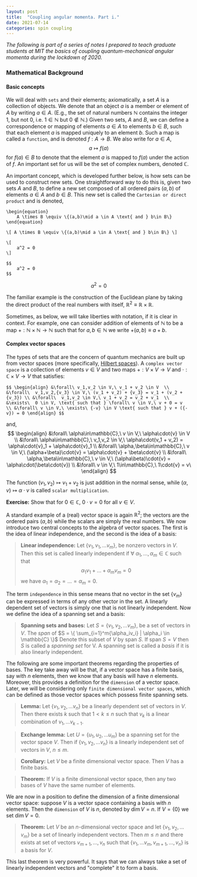```yaml
---
layout: post
title:  "Coupling angular momenta. Part i."
date: 2021-07-14
categories: spin coupling
---
```


*The following is part of a series of notes I prepared to teach graduate students at MIT the basics of coupling quantum-mechanical angular momenta during the lockdown of 2020.*

### Mathematical Background

#### Basic concepts
We will deal with `sets` and their elements; axiomatically, a set $A$ is a collection of objects. We denote that an object $a$ is a member or element of $A$ by writing $a \in A$. (E.g., the set of natural numbers $\mathbb{N}$ contains the integer 1, but not 0, i.e. $1 \in \mathbb{N}$ but $0 \notin \mathbb{N}$.) Given two sets, $A$ and $B$, we can define a correspondence or mapping of elements $a \in A$ to elements $b \in B$, such that each element $a$ is mapped uniquely to an element $b$. Such a map is called a `function`, and is denoted $f:A \to B$. We also write for $a \in A$, $$a \mapsto f(a)$$ for $f(a) \in B$ to denote that the element $a$ is mapped to $f(a)$ under the action of $f$. An important set for us will be the set of complex numbers, denoted $\mathbb{C}$.

An important concept, which is developed further below, is how sets can be used to construct new sets. One straightforward way to do this is, given two sets $A$ and $B$, to define a new set composed of all ordered pairs $(a,b)$ of elements $a \in A$ and $b \in B$. This new set is called the `Cartesian or direct product` and is denoted,

	\begin{equation}
		A \times B \equiv \{(a,b)\mid a \in A \text{ and } b\in B\}
	\end{equation}

	\[ A \times B \equiv \{(a,b)\mid a \in A \text{ and } b\in B\} \]

	\[
		a^2 = 0
	\]

	$$
		a^2 = 0
	$$

$$ \begin{equation} a^2 = 0 \end{equation} $$

The familiar example is the construction of the Euclidean plane by taking the direct product of the real numbers with itself, $\mathbb{R}^2 \equiv \mathbb{R}\times\mathbb{R}$.

Sometimes, as below, we will take liberties with notation, if it is clear in context. For example, one can consider addition of elements of $\mathbb{N}$ to be a map $+:\mathbb{N}\times\mathbb{N}\to\mathbb{N}$ such that for $a,b\in\mathbb{N}$ we write $+(a,b) \equiv a + b$.

#### Complex vector spaces
The types of sets that are the concern of quantum mechanics are built up from vector spaces (more specifically, [Hilbert spaces](https://en.wikipedia.org/wiki/Hilbert_space)). A `complex vector space` is a collection of elements $v \in V$ and two maps $+:V\times V \to V$ and $\cdot: \mathbb{C}\times V\to V$ that satisfies:

	$$ \begin{align} &\forall\ v_1,v_2 \in V,\ v_1 + v_2 \in V  \\ &\forall\  v_1,v_2,{v_3} \in V,\ (v_1 + v_2) + {v_3} = v_1 + (v_2 + {v_3}) \\ &\forall\  v_1,v_2 \in V,\ v_1 + v_2 = v_2 + v_1  \\ &\exists\  0 \in V, \text{ such that } \forall\ v \in V,\ v + 0 = v  \\ &\forall\ v \in V,\ \exists\ {-v} \in V \text{ such that } v + ({-v}) = 0 \end{align} $$

and,
$$ \begin{align}
	&\forall\ \alpha\in\mathbb{C},\ v \in V,\ \alpha\cdot{v} \in V \\
	&\forall\ \alpha\in\mathbb{C},\ v_1,v_2 \in V,\ \alpha\cdot(v_1 + v_2) = \alpha\cdot{v}_1 + \alpha\cdot{v}_1 \\
	&\forall\ \alpha,\beta\in\mathbb{C},\ v \in V,\ (\alpha+\beta)\cdot{v} = \alpha\cdot{v} + \beta\cdot{v} \\
	&\forall\ \alpha,\beta\in\mathbb{C},\ v \in V,\ (\alpha\beta)\cdot{v} = \alpha\cdot(\beta\cdot{v}) \\
	&\forall\ v \in V,\ 1\in\mathbb{C},\ 1\cdot{v} = v\
	\end{align} $$

The function $(v_1,v_2)\mapsto v_1 + v_2$ is just addition in the normal sense, while $(\alpha,v)\mapsto \alpha\cdot{v}$ is called `scalar multiplication`.

**Exercise:** Show that for $0 \in \mathbb{C}$, $0\cdot{v} = 0$ for all $v \in V$.

A standard example of a (real) vector space is again $\mathbb{R}^2$; the vectors are the ordered pairs $(a,b)$ while the scalars are simply the real numbers. We now introduce two central concepts to the algebra of vector spaces. The first is the idea of linear independence, and the second is the idea of a basis:

> **Linear independence:** Let $\{v_1,v_1,\dots v_m\},$ be nonzero vectors in $V$. Then this set is called linearly independent if $\forall\ \alpha_1,\dots,\alpha_m \in \mathbb{C}$ such that $$ \begin{equation*} \alpha_1v_1+\dots+\alpha_mv_m = 0 \end{equation*} $$ we have $\alpha_1 = \alpha_2 = \dots = \alpha_m = 0$.

The term `independence` in this sense means that no vector in the set $\{v_m\}$ can be expressed in terms of any other vector in the set. A linearly dependent set of vectors is simply one that is not linearly independent. Now we define the idea of a spanning set and a basis:

> **Spanning sets and bases:** Let $S = \{v_1,v_2,\dots v_m\}$, be a set of vectors in $V$. The *span* of $S = \{ \sum_{i=1}^m{\alpha_iv_i} | \alpha_i \in \mathbb{C} \}$ Denote this subset of $V$ by $\text{span} \ {S}$. If $\text{span} \ {S} = V$ then $S$ is called a *spanning set* for V. A spanning set is called a *basis* if it is also linearly independent.

The following are some important theorems regarding the properties of bases. The key take away will be that, if a vector space has a finite basis, say with $n$ elements, then we know that any basis will have $n$ elements. Moreover, this provides a definition for the `dimension` of a vector space. Later, we will be considering only `finite dimensional vector spaces`, which can be defined as those vector spaces which possess finite spanning sets.

>**Lemma:** Let $\{v_1,v_2,\dots {v_n}\}$ be a linearly dependent set of vectors in $V$. Then there exists $k$ such that $1 < k \leq n$ such that ${v_k}$ is a linear combination of $v_1,\dots {v_{k-1}}$.

>**Exchange lemma:** Let $U = \{u_1,u_2,\dots {u_m}\}$ be a spanning set for the vector space $V$. Then if $\{v_1,v_2,\dots {v_n}\}$ is a linearly independent set of vectors in $V$, $n \leq m$.

>**Corollary:** Let $V$ be a finite dimensional vector space. Then $V$ has a finite basis.

>**Theorem:** If $V$ is a finite dimensional vector space, then any two bases of $V$ have the same number of elements.

We are now in a position to define the dimension of a finite dimensional vector space: suppose $V$ is a vector space containing a basis with $n$ elements. Then the `dimension` of $V$ is $n$, denoted by $\dim{V} = n$. If $V = \{0\}$ we set $\dim{V} = 0$.

>**Theorem:** Let $V$ be an $n$-dimensional vector space and let $\{v_1,v_2,\dots v_m\}$ be a set of linearly independent vectors. Then $m \leq n$ and there exists at set of vectors $v_{m+1},\dots,{v_n}$ such that $\{v_1,\dots v_m,v_{m+1},\dots,{v_n}\}$ is a basis for $V$.

This last theorem is very powerful. It says that we can always take a set of linearly independent vectors and "complete" it to form a basis.
